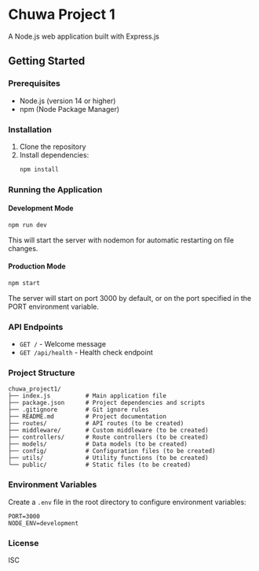 # Chuwa Project 1

A Node.js web application built with Express.js

## Getting Started

### Prerequisites

- Node.js (version 14 or higher)
- npm (Node Package Manager)

### Installation

1. Clone the repository
2. Install dependencies:
   ```bash
   npm install
   ```

### Running the Application

#### Development Mode
```bash
npm run dev
```
This will start the server with nodemon for automatic restarting on file changes.

#### Production Mode
```bash
npm start
```

The server will start on port 3000 by default, or on the port specified in the PORT environment variable.

### API Endpoints

- `GET /` - Welcome message
- `GET /api/health` - Health check endpoint

### Project Structure

```
chuwa_project1/
├── index.js          # Main application file
├── package.json      # Project dependencies and scripts
├── .gitignore        # Git ignore rules
├── README.md         # Project documentation
├── routes/           # API routes (to be created)
├── middleware/       # Custom middleware (to be created)
├── controllers/      # Route controllers (to be created)
├── models/           # Data models (to be created)
├── config/           # Configuration files (to be created)
├── utils/            # Utility functions (to be created)
└── public/           # Static files (to be created)
```

### Environment Variables

Create a `.env` file in the root directory to configure environment variables:

```
PORT=3000
NODE_ENV=development
```

### License

ISC 